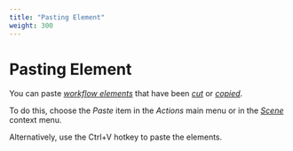 ```yaml
---
title: "Pasting Element"
weight: 300
---
```


# Pasting Element

You can paste [_workflow elements_](../introduction/workflow-elements-and-connections) that have been [_cut_](cutting-element) or [_copied_](copying-element).

To do this, choose the _Paste_ item in the _Actions_ main menu or in the [_Scene_](../introduction/workflow-designer-window-components) context menu.

Alternatively, use the Ctrl+V hotkey to paste the elements.